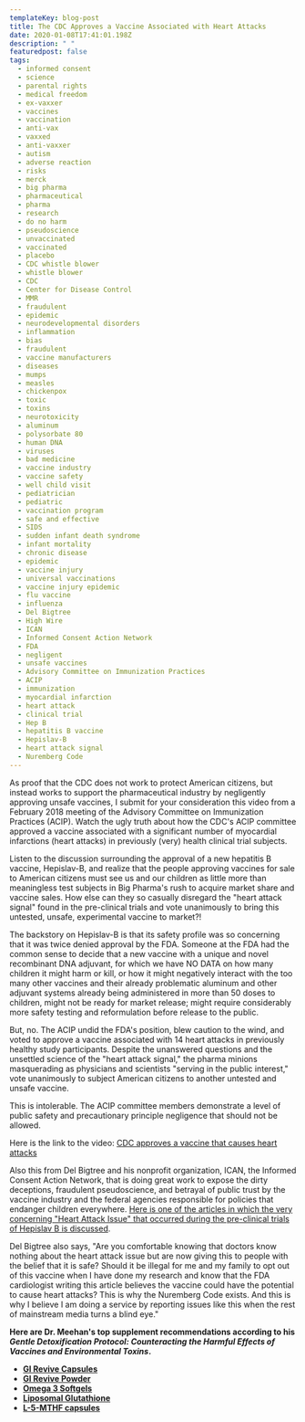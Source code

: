 ```yaml
---
templateKey: blog-post
title: The CDC Approves a Vaccine Associated with Heart Attacks
date: 2020-01-08T17:41:01.198Z
description: " "
featuredpost: false
tags:
  - informed consent
  - science
  - parental rights
  - medical freedom
  - ex-vaxxer
  - vaccines
  - vaccination
  - anti-vax
  - vaxxed
  - anti-vaxxer
  - autism
  - adverse reaction
  - risks
  - merck
  - big pharma
  - pharmaceutical
  - pharma
  - research
  - do no harm
  - pseudoscience
  - unvaccinated
  - vaccinated
  - placebo
  - CDC whistle blower
  - whistle blower
  - CDC
  - Center for Disease Control
  - MMR
  - fraudulent
  - epidemic
  - neurodevelopmental disorders
  - inflammation
  - bias
  - fraudulent
  - vaccine manufacturers
  - diseases
  - mumps
  - measles
  - chickenpox
  - toxic
  - toxins
  - neurotoxicity
  - aluminum
  - polysorbate 80
  - human DNA
  - viruses
  - bad medicine
  - vaccine industry
  - vaccine safety
  - well child visit
  - pediatrician
  - pediatric
  - vaccination program
  - safe and effective
  - SIDS
  - sudden infant death syndrome
  - infant mortality
  - chronic disease
  - epidemic
  - vaccine injury
  - universal vaccinations
  - vaccine injury epidemic
  - flu vaccine
  - influenza
  - Del Bigtree
  - High Wire
  - ICAN
  - Informed Consent Action Network
  - FDA
  - negligent
  - unsafe vaccines
  - Advisory Committee on Immunization Practices
  - ACIP
  - immunization
  - myocardial infarction
  - heart attack
  - clinical trial
  - Hep B
  - hepatitis B vaccine
  - Hepislav-B
  - heart attack signal
  - Nuremberg Code
---
```

As proof that the CDC does not work to protect American citizens, but instead works to support the pharmaceutical industry by negligently approving unsafe vaccines, I submit for your consideration this video from a February 2018 meeting of the Advisory Committee on Immunization Practices (ACIP). Watch the ugly truth about how the CDC's ACIP committee approved a vaccine associated with a significant number of myocardial infarctions (heart attacks) in previously (very) health clinical trial subjects.

Listen to the discussion surrounding the approval of a new hepatitis B vaccine, Hepislav-B, and realize that the people approving vaccines for sale to American citizens must see us and our children as little more than meaningless test subjects in Big Pharma's rush to acquire market share and vaccine sales. How else can they so casually disregard the "heart attack signal" found in the pre-clinical trials and vote unanimously to bring this untested, unsafe, experimental vaccine to market?!

The backstory on Hepislav-B is that its safety profile was so concerning that it was twice denied approval by the FDA. Someone at the FDA had the common sense to decide that a new vaccine with a unique and novel recombinant DNA adjuvant, for which we have NO DATA on how many children it might harm or kill, or how it might negatively interact with the too many other vaccines and their already problematic aluminum and other adjuvant systems already being administered in more than 50 doses to children, might not be ready for market release; might require considerably more safety testing and reformulation before release to the public.

But, no. The ACIP undid the FDA's position, blew caution to the wind, and voted to approve a vaccine associated with 14 heart attacks in previously healthy study participants. Despite the unanswered questions and the unsettled science of the "heart attack signal," the pharma minions masquerading as physicians and scientists "serving in the public interest," vote unanimously to subject American citizens to another untested and unsafe vaccine.

This is intolerable. The ACIP committee members demonstrate a level of public safety and precautionary principle negligence that should not be allowed.

Here is the link to the video: <!--StartFragment-->[CDC approves a vaccine that causes heart attacks](https://www.youtube.com/watch?time_continue=46&v=FyHcaiActqY&feature=emb_logo&fbclid=IwAR35XMZ3D1AufZ07zbetJro53xG5IZEGD_ABwq13GgJcEVSIitcdf0Ct5Dc)

<!--EndFragment-->

Also this from Del Bigtree and his nonprofit organization, ICAN, the Informed Consent Action Network, that is doing great work to expose the dirty deceptions, fraudulent pseudoscience, and betrayal of public trust by the vaccine industry and the federal agencies responsible for policies that endanger children everywhere. <!--StartFragment-->[Here is one of the articles in which the very concerning "Heart Attack Issue" that occurred during the pre-clinical trials of Hepislav B is discussed](https://www.statnews.com/2017/08/04/dynavax-hepatitis-vaccine/?fbclid=IwAR3Z-2Cjp3a1xLWasr4ADSkwaV5zRSn6jMTwbi8KcRNWu7d34K9CGWw3o7M).

<!--EndFragment-->

Del Bigtree also says, "Are you comfortable knowing that doctors know nothing about the heart attack issue but are now giving this to people with the belief that it is safe? Should it be illegal for me and my family to opt out of this vaccine when I have done my research and know that the FDA cardiologist writing this article believes the vaccine could have the potential to cause heart attacks? This is why the Nuremberg Code exists. And this is why I believe I am doing a service by reporting issues like this when the rest of mainstream media turns a blind eye."



**Here are Dr. Meehan's top supplement recommendations according to his *Gentle Detoxification Protocol: Counteracting the Harmful Effects of Vaccines and Environmental Toxins*.**

* **[GI Revive Capsules](https://meehanmd.ehealthpro.com/products/gi-revive)**
* **[GI Revive Powder](https://meehanmd.ehealthpro.com/products/gi-revive-1)**
* **[Omega 3 Softgels](https://meehanmd.ehealthpro.com/products/omegavail-synergy-60-softgels)**
* **[Liposomal Glutathione](https://meehanmd.ehealthpro.com/products/liposomal-glutathione)**
* **[L-5-MTHF capsules](https://meehanmd.ehealthpro.com/products/l-5-mthf-500-mcg)**